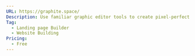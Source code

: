 ```yaml
---
URL: https://graphite.space/
Description: Use familiar graphic editor tools to create pixel-perfect Web Pages, and not just mockups.
Tag:
  - Landing page Builder
  - Website Building
Pricing:
  - Free
---
```

